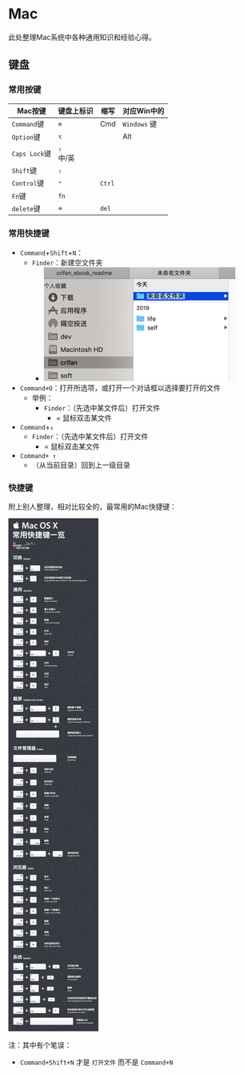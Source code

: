 # Mac

此处整理Mac系统中各种通用知识和经验心得。

## 键盘

### 常用按键

| Mac按键 | 键盘上标识 | 缩写 | 对应Win中的 |
| ------ | -------- | ---- | --------- |
| `Command`键 | `⌘` | Cmd | `Windows` 键 |
| `Option`键 | `⌥` |      | Alt |
| `Caps Lock`键 | `⇪` <br/> 中/英 | | |
| `Shift`键 | `⇧` | | |
| `Control`键 | `⌃` | `Ctrl` | |
| `Fn`键 | `fn` | | |
| `delete`键 | `⌫` | `del` | |

### 常用快捷键

* `Command`+`Shift`+`N`：
  * `Finder`：新建空文件夹
    * ![mac_finder_new_folder](../assets/img/mac_finder_new_folder.png)
* `Command+O`：打开所选项，或打开一个对话框以选择要打开的文件
  * 举例：
    * `Finder`：（先选中某文件后）打开文件
      * = 鼠标双击某文件
* `Command`+`↓`
  * `Finder`：（先选中某文件后）打开文件
    * = 鼠标双击某文件
* `Command+ ↑`
  * （从当前目录）回到上一级目录

### 快捷键

附上别人整理，相对比较全的，最常用的Mac快捷键：

![mac_shortcut_keys_overview](../assets/img/mac_shortcut_keys_overview.jpg)

注：其中有个笔误：

* `Command+Shift+N` 才是 `打开文件` 而不是 `Command+N`
